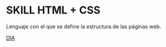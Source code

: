 # SKILL HTML + CSS
Lenguaje con el que se define la estructura de las páginas web.


[DIA](Html_S1_AguilarSantiago/DIA2/html/index.html)
